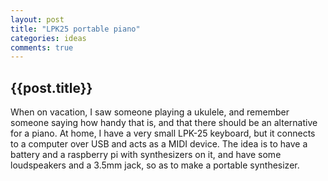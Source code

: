 ```yaml
---
layout: post
title: "LPK25 portable piano"
categories: ideas
comments: true
---
```


<h2>{{post.title}}</h2>
When on vacation, I saw someone playing a ukulele, and remember someone saying how handy that is, and that there should be an alternative for a piano.
At home, I have a very small LPK-25 keyboard, but it connects to a computer over USB and acts as a MIDI device.
The idea is to have a battery and a raspberry pi with synthesizers on it, and have some loudspeakers and a 3.5mm jack, so as to make a portable synthesizer.

